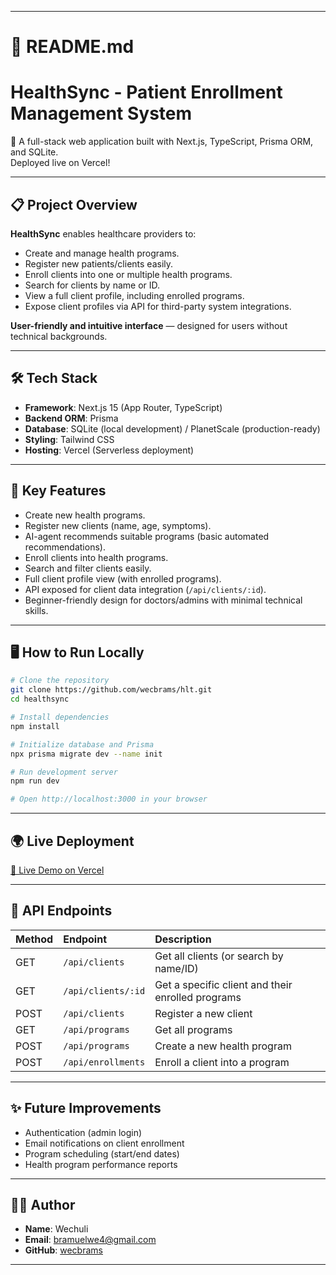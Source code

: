 
---

# 📄 README.md


# HealthSync - Patient Enrollment Management System

🚀 A full-stack web application built with Next.js, TypeScript, Prisma ORM, and SQLite.  
Deployed live on Vercel!

---

## 📋 Project Overview

**HealthSync** enables healthcare providers to:

- Create and manage health programs.
- Register new patients/clients easily.
- Enroll clients into one or multiple health programs.
- Search for clients by name or ID.
- View a full client profile, including enrolled programs.
- Expose client profiles via API for third-party system integrations.

**User-friendly and intuitive interface** — designed for users without technical backgrounds.

---

## 🛠 Tech Stack

- **Framework**: Next.js 15 (App Router, TypeScript)
- **Backend ORM**: Prisma
- **Database**: SQLite (local development) / PlanetScale (production-ready)
- **Styling**: Tailwind CSS
- **Hosting**: Vercel (Serverless deployment)

---

## 🎯 Key Features

-  Create new health programs.
-  Register new clients (name, age, symptoms).
-  AI-agent recommends suitable programs (basic automated recommendations).
-  Enroll clients into health programs.
-  Search and filter clients easily.
-  Full client profile view (with enrolled programs).
-  API exposed for client data integration (`/api/clients/:id`).
-  Beginner-friendly design for doctors/admins with minimal technical skills.

---

## 🖥️ How to Run Locally

```bash
# Clone the repository
git clone https://github.com/wecbrams/hlt.git
cd healthsync

# Install dependencies
npm install

# Initialize database and Prisma
npx prisma migrate dev --name init

# Run development server
npm run dev

# Open http://localhost:3000 in your browser
```

---

## 🌍 Live Deployment

[🔗 Live Demo on Vercel](https://healthsync-pni5q11rp-wecbramgmailcoms-projects.vercel.app)

---

## 📡 API Endpoints

| Method | Endpoint | Description |
|:-------|:---------|:------------|
| GET | `/api/clients` | Get all clients (or search by name/ID) |
| GET | `/api/clients/:id` | Get a specific client and their enrolled programs |
| POST | `/api/clients` | Register a new client |
| GET | `/api/programs` | Get all programs |
| POST | `/api/programs` | Create a new health program |
| POST | `/api/enrollments` | Enroll a client into a program |

---

## ✨ Future Improvements

- Authentication (admin login)
- Email notifications on client enrollment
- Program scheduling (start/end dates)
- Health program performance reports

---

## 👨‍💻 Author

- **Name**: Wechuli
- **Email**: bramuelwe4@gmail.com
- **GitHub**: [wecbrams](https://github.com/wecbrams)

---
